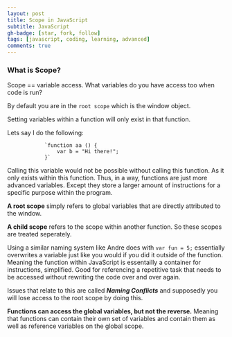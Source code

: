 ```yaml
---
layout: post
title: Scope in JavaScript
subtitle: JavaScript
gh-badge: [star, fork, follow]
tags: [javascript, coding, learning, advanced]
comments: true
---
```

### What is Scope?

Scope == variable access. What variables do you have access too when code is run?

By default you are in the `root scope` which is the window object.

Setting variables within a function will only exist in that function.

Lets say I do the following:

                `function aa () {
                    var b = "Hi there!";
                }`

Calling this variable would not be possible without calling this function. As it only exists within this function. Thus, in a way, functions are just more advanced variables. Except they store a larger amount of instructions for a specific purpose within the program.

**A root scope** simply refers to global variables that are directly attributed to the window.

**A child scope** refers to the scope within another function. So these scopes are treated seperately.

Using a similar naming system like Andre does with `var fun = 5;` essentially overwrites a variable just like you would if you did it outside of the function. Meaning the function within JavaScript is essentailly a container for instructions, simplified. Good for referencing a repetitive task that needs to be accessed without rewriting the code over and over again.

Issues that relate to this are called ***Naming Conflicts*** and supposedly you will lose access to the root scope by doing this.

**Functions can access the global variables, but not the reverse.** Meaning that functions can contain their own set of variables and contain them as well as reference variables on the global scope.
